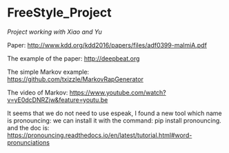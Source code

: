# FreeStyle_Project
*Project working with Xiao and Yu*

Paper: http://www.kdd.org/kdd2016/papers/files/adf0399-malmiA.pdf

The example of the paper: http://deepbeat.org

The simple Markov example: https://github.com/txizzle/MarkovRapGenerator

The video of Markov: https://www.youtube.com/watch?v=yE0dcDNRZjw&feature=youtu.be

It seems that we do not need to use espeak, I found a new tool which name is pronouncing:
we can install it with the command: pip install pronouncing.
and the doc is: https://pronouncing.readthedocs.io/en/latest/tutorial.html#word-pronunciations
